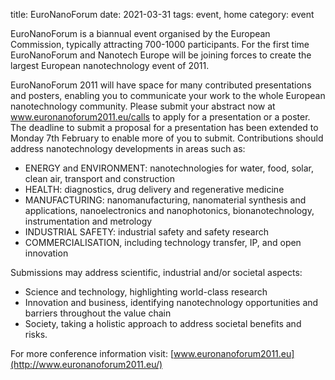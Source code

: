 title: EuroNanoForum
date: 2021-03-31
tags: event, home
category: event

EuroNanoForum is a biannual event organised by the European Commission, typically attracting 700-1000 participants. For the first time EuroNanoForum and Nanotech Europe will be joining forces to create the largest European nanotechnology event of 2011.
<!--break-->
EuroNanoForum 2011 will have space for many contributed presentations and posters, enabling you to communicate your work to the whole European nanotechnology community.
Please submit your abstract now at www.euronanoforum2011.eu/calls to apply for a presentation or a poster. The deadline to submit a proposal for a presentation has been extended to Monday 7th February to enable more of you to submit. Contributions should address nanotechnology developments in areas such as:     

* ENERGY and ENVIRONMENT: nanotechnologies for water, food, solar, clean air, transport and construction  
* HEALTH: diagnostics, drug delivery and regenerative medicine  
* MANUFACTURING: nanomanufacturing, nanomaterial synthesis and applications, nanoelectronics and nanophotonics, bionanotechnology, instrumentation and metrology  
* INDUSTRIAL SAFETY: industrial safety and safety research  
* COMMERCIALISATION, including technology transfer, IP, and open innovation  
  
Submissions may address scientific, industrial and/or societal aspects:     

* Science and technology, highlighting world-class research  
* Innovation and business, identifying nanotechnology opportunities and barriers throughout the value chain  
* Society, taking a holistic approach to address societal benefits and risks.  
  
For more conference information visit: [www.euronanoforum2011.eu](http://www.euronanoforum2011.eu/)